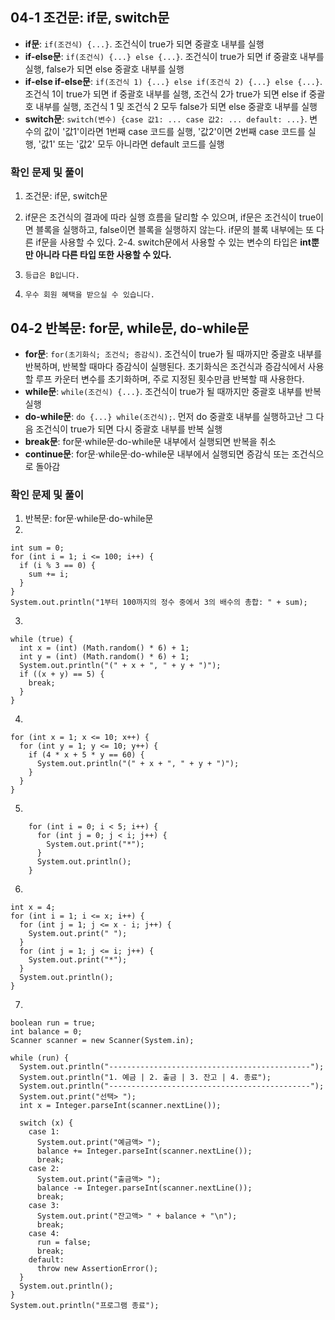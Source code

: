 ## 04-1 조건문: if문, switch문

- **if문**: `if(조건식) {...}`. 조건식이 true가 되면 중괄호 내부를 실행
- **if-else문**: `if(조건식) {...} else {...}`. 조건식이 true가 되면 if 중괄호 내부를 실행, false가 되면 else 중괄호 내부를 실행
- **if-else if-else문**: `if(조건식 1) {...} else if(조건식 2) {...} else {...}`. 조건식 1이 true가 되면 if 중괄호 내부를 실행, 조건식 2가 true가 되면 else if 중괄호 내부를 실행, 조건식 1 및 조건식 2 모두 false가 되면 else 중괄호 내부를 실행
- **switch문**: `switch(변수) {case 값1: ... case 값2: ... default: ...}`. 변수의 값이 '값1'이라면 1번째 case 코드를 실행, '값2'이면 2번째 case 코드를 실행, '값1' 또는 '값2' 모두 아니라면 default 코드를 실행

### 확인 문제 및 풀이

1. 조건문: if문, switch문
2. if문은 조건식의 결과에 따라 실행 흐름을 달리할 수 있으며, if문은 조건식이 true이면 블록을 실행하고, false이면 블록을 실행하지 않는다. if문의 블록 내부에는 또 다른 if문을 사용할 수 있다.
   2-4. switch문에서 사용할 수 있는 변수의 타입은 **int뿐만 아니라 다른 타입 또한 사용할 수 있다.**

3. `등급은 B입니다.`
4. `우수 회원 혜택을 받으실 수 있습니다.`

## 04-2 반복문: for문, while문, do-while문

- **for문**: `for(초기화식; 조건식; 증감식)`. 조건식이 true가 될 때까지만 중괄호 내부를 반복하며, 반복할 때마다 증감식이 실행된다. 초기화식은 조건식과 증감식에서 사용할 루프 카운터 변수를 초기화하며, 주로 지정된 횟수만큼 반복할 때 사용한다.
- **while문**: `while(조건식) {...}`. 조건식이 true가 될 때까지만 중괄호 내부를 반복 실행
- **do-while문**: `do {...} while(조건식);`. 먼저 do 중괄호 내부를 실행하고난 그 다음 조건식이 true가 되면 다시 중괄호 내부를 반복 실행
- **break문**: for문·while문·do-while문 내부에서 실행되면 반복을 취소
- **continue문**: for문·while문·do-while문 내부에서 실행되면 증감식 또는 조건식으로 돌아감

### 확인 문제 및 풀이

1. 반복문: for문·while문·do-while문
2.

```
int sum = 0;
for (int i = 1; i <= 100; i++) {
  if (i % 3 == 0) {
	sum += i;
  }
}
System.out.println("1부터 100까지의 정수 중에서 3의 배수의 총합: " + sum);
```

3.

```
while (true) {
  int x = (int) (Math.random() * 6) + 1;
  int y = (int) (Math.random() * 6) + 1;
  System.out.println("(" + x + ", " + y + ")");
  if ((x + y) == 5) {
	break;
  }
}
```

4.

```
for (int x = 1; x <= 10; x++) {
  for (int y = 1; y <= 10; y++) {
	if (4 * x + 5 * y == 60) {
	  System.out.println("(" + x + ", " + y + ")");
	}
  }
}
```

5.

```
	for (int i = 0; i < 5; i++) {
	  for (int j = 0; j < i; j++) {
		System.out.print("*");
	  }
	  System.out.println();
	}
```

6.

```
int x = 4;
for (int i = 1; i <= x; i++) {
  for (int j = 1; j <= x - i; j++) {
	System.out.print(" ");
  }
  for (int j = 1; j <= i; j++) {
	System.out.print("*");
  }
  System.out.println();
}
```

7.

```
boolean run = true;
int balance = 0;
Scanner scanner = new Scanner(System.in);

while (run) {
  System.out.println("---------------------------------------------");
  System.out.println("1. 예금 | 2. 출금 | 3. 잔고 | 4. 종료");
  System.out.println("---------------------------------------------");
  System.out.print("선택> ");
  int x = Integer.parseInt(scanner.nextLine());

  switch (x) {
	case 1:
	  System.out.print("예금액> ");
	  balance += Integer.parseInt(scanner.nextLine());
	  break;
	case 2:
	  System.out.print("출금액> ");
	  balance -= Integer.parseInt(scanner.nextLine());
	  break;
	case 3:
	  System.out.print("잔고액> " + balance + "\n");
	  break;
	case 4:
	  run = false;
	  break;
	default:
	  throw new AssertionError();
  }
  System.out.println();
}
System.out.println("프로그램 종료");
```
